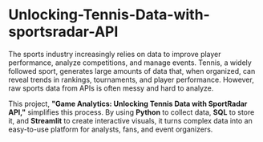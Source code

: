# Unlocking-Tennis-Data-with-sportsradar-API

The sports industry increasingly relies on data to improve player performance, analyze competitions, and manage events. Tennis, a widely followed sport, generates large amounts of data that, when organized, can reveal trends in rankings, tournaments, and player performance. However, raw sports data from APIs is often messy and hard to analyze.  

This project, **"Game Analytics: Unlocking Tennis Data with SportRadar API,"** simplifies this process. By using **Python** to collect data, **SQL** to store it, and **Streamlit** to create interactive visuals, it turns complex data into an easy-to-use platform for analysts, fans, and event organizers.
